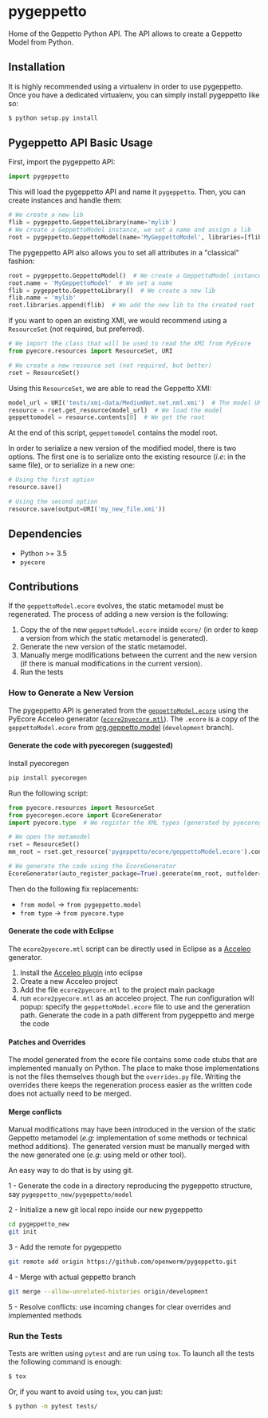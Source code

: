# pygeppetto

Home of the Geppetto Python API.
The API allows to create a Geppetto Model from Python.

## Installation

It is highly recommended using a
virtualenv in order to use pygeppetto. Once you have a dedicated virtualenv, you can
simply install pygeppetto like so:

```bash
$ python setup.py install
```

## Pygeppetto API Basic Usage

First, import the pygeppetto API:

```Python
import pygeppetto
```

This will load the pygeppetto API and name it `pygeppetto`. Then, you can create
instances and handle them:

```Python
# We create a new lib
flib = pygeppetto.GeppettoLibrary(name='mylib')
# We create a GeppettoModel instance, we set a name and assign a lib
root = pygeppetto.GeppettoModel(name='MyGeppettoModel', libraries=[flib])
```

The pygeppetto API also allows you to set all attributes in a "classical"
fashion:

```Python
root = pygeppetto.GeppettoModel()  # We create a GeppettoModel instance
root.name = 'MyGeppettoModel'  # We set a name
flib = pygeppetto.GeppettoLibrary()  # We create a new lib
flib.name = 'mylib'
root.libraries.append(flib)  # We add the new lib to the created root
```

If you want to open an existing XMI, we would recommend using a ``ResourceSet`` (not
required, but preferred).

```Python
# We import the class that will be used to read the XMI from PyEcore
from pyecore.resources import ResourceSet, URI

# We create a new resource set (not required, but better)
rset = ResourceSet()
```

Using this ``ResourceSet``, we are able to read the Geppetto XMI:

```Python
model_url = URI('tests/xmi-data/MediumNet.net.nml.xmi')  # The model URI
resource = rset.get_resource(model_url)  # We load the model
geppettomodel = resource.contents[0]  # We get the root
```

At the end of this script, `geppettomodel` contains the model root.

In order to serialize a new version of the modified model, there is two options.
The first one is to serialize onto the existing resource (_i.e_: in the same
file), or to serialize in a new one:

```Python
# Using the first option
resource.save()

# Using the second option
resource.save(output=URI('my_new_file.xmi'))
```

## Dependencies

*  Python >= 3.5
* `pyecore`

## Contributions

If the `geppettoModel.ecore` evolves, the static metamodel must be regenerated.
The process of adding a new version is the following:

1. Copy the of the new `geppettoModel.ecore` inside `ecore/` (in order to keep a
version from which the static metamodel is generated).
1. Generate the new version of the static metamodel.
1. Manually merge modifications between the current and the new version (if
there is manual modifications in the current version).
1. Run the tests


### How to Generate a New Version

The pygeppetto API is generated from the
[`geppettoModel.ecore`](https://github.com/openworm/org.geppetto.model/blob/development/src/main/resources/geppettoModel.ecore)
using the PyEcore Acceleo generator
([`ecore2pyecore.mtl`](https://github.com/pyecore/pyecore/blob/master/generator/ecore2pyecore.mtl)).
The `.ecore` is a copy of the `geppettoModel.ecore` from
[org.geppetto.model](https://github.com/openworm/org.geppetto.model/blob/development/src/main/resources/geppettoModel.ecore)
(`development` branch). 

#### Generate the code with pyecoregen (suggested)

Install pyecoregen
```bash
pip install pyecoregen
```

Run the following script:

```python
from pyecore.resources import ResourceSet
from pyecoregen.ecore import EcoreGenerator
import pyecore.type  # We register the XML types (generated by pyecoregen)

# We open the metamodel
rset = ResourceSet()
mm_root = rset.get_resource('pygeppetto/ecore/geppettoModel.ecore').contents[0]

# We generate the code using the EcoreGenerator
EcoreGenerator(auto_register_package=True).generate(mm_root, outfolder='pygeppetto')
```

Then do the following fix replacements: 
* `from model` -> `from pygeppetto.model`
* `from type`  -> `from pyecore.type`

#### Generate the code with Eclipse
The `ecore2pyecore.mtl` script can be directly used in Eclipse as a 
[Acceleo](https://wiki.eclipse.org/Acceleo/Getting_Started) generator.
1. Install the [Acceleo plugin](https://marketplace.eclipse.org/content/acceleo) into eclipse
1. Create a new Acceleo project
1. Add the file `ecore2pyecore.mtl` to the project main package
1. run `ecore2pyecore.mtl` as an acceleo project. The run configuration will popup: specify the `geppettoModel.ecore` 
file to use and the generation path. Generate the code in a path different from pygeppetto and merge the code

#### Patches and Overrides
The model generated from the ecore file contains some code stubs that are implemented manually on Python.
The place to make those implementations is not the files themselves though but the `overrides.py` file.
Writing the overrides there keeps the regeneration process easier as the written code does not actually
need to be merged.

#### Merge conflicts
Manual modifications may have been introduced in the version of the static
Geppetto metamodel (_e.g_: implementation of some methods or technical method
additions). The generated version must be manually merged with the new generated one
(_e.g_: using meld or other tool).

An easy way to do that is by using git.

1 - Generate the code in a directory reproducing the pygeppetto structure, say `pygeppetto_new/pygeppetto/model`

2 - Initialize a new git local repo inside our new pygeppetto
```bash
cd pygeppetto_new
git init
```
3 - Add the remote for pygeppetto
```bash
git remote add origin https://github.com/openworm/pygeppetto.git
```
4 - Merge with actual geppetto branch
```bash
git merge --allow-unrelated-histories origin/development
```
5 - Resolve conflicts: use incoming changes for clear overrides and implemented methods



### Run the Tests

Tests are written using `pytest` and are run using `tox`. To launch all the
tests the following command is enough:

```bash
$ tox
```

Or, if you want to avoid using `tox`, you can just:

```bash
$ python -m pytest tests/
```

